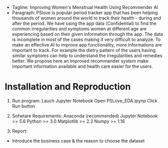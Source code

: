 - Tagline: Improving Women's Menstrual Health Using Recommender AI
- Paragraph:
PSlove is popular period tracker app that has been helping thousands of women around the world to track their health - during and after the period. We have using the app data (Confidential) to find the common irregularities and symptoms women at different age are experiencing based on their given information through the app. The data is incomplete in most of the cases making it very difficult to analyze. To make an effective AI to improve app functionality, more informations are important to track. For example the dietry pattern of the users having similar symptoms can help to understand the irregularities and remedies better. We propose here an improved recommender system make important information available and health care easier for the users.



# Installation and Reproduction
1. Run program:
Lauch Jupyter Notebook
Open PSLove_EDA.ipynp 
Click Run button

2. Sofwtare Requirements:
Anaconda (recommended)
Jupyter Notebook >= 5.6
Python >= 3.0
Matplotlib >= 2.2
Numpy >= 1.16

3. Report:
- Introduce the business case & the reason to choose the dataset

